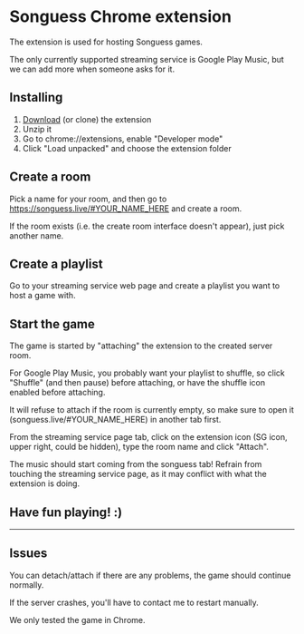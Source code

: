 # Songuess Chrome extension

The extension is used for hosting Songuess games.

The only currently supported streaming service is Google Play Music, but we can add more when someone asks for it.

## Installing

1. [Download](https://github.com/tgrbin/songuess_chrome_extension/archive/master.zip) (or clone) the extension
2. Unzip it
3. Go to chrome://extensions, enable "Developer mode"
4. Click "Load unpacked" and choose the extension folder

## Create a room

Pick a name for your room, and then go to https://songuess.live/#YOUR_NAME_HERE and create a room.

If the room exists (i.e. the create room interface doesn't appear), just pick another name.

## Create a playlist

Go to your streaming service web page and create a playlist you want to host a game with.

## Start the game

The game is started by "attaching" the extension to the created server room.

For Google Play Music, you probably want your playlist to shuffle, so click "Shuffle" (and then pause) before attaching, or have the shuffle icon enabled before attaching.

It will refuse to attach if the room is currently empty, so make sure to open it (songuess.live/#YOUR_NAME_HERE) in another tab first.

From the streaming service page tab, click on the extension icon (SG icon, upper right, could be hidden), type the room name and click "Attach".

The music should start coming from the songuess tab! Refrain from touching the streaming service page, as it may conflict with what the extension is doing.

## Have fun playing! :)

---

## Issues

You can detach/attach if there are any problems, the game should continue normally.

If the server crashes, you'll have to contact me to restart manually.

We only tested the game in Chrome.
